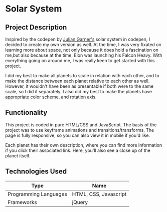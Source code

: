 # Solar System

## Project Description

Inspired by the codepen by [Julian Garner's](https://codepen.io/juliangarnier/pen/idhuG, "Julian's System") solar system in codepen, I decided to create my own version as well. At the time, I was very fixated on learning more about space, not only because it does hold a fascination on me,but also because at the time, Elon was launching his Falcon Heavy. With everything going on around me, I was really keen to get started with this project.

I did my best to make all planets to scale in relation with each other, and to make the distance between each planet relative to each other as well. However, it wouldn't have been as presentable if both were to the same scale, so I did it separately. I also did my best to make the planets have appropriate color scheme, and rotation axis.

## Functionality
 This project is coded in pure HTML/CSS and JavaScript. The basis of the project was to use keyframe animations and transitions/transforms. The page is fully responsive, so you can also view it in mobile if you'd like.

 Each planet has their own description, where you can find more information if you click their associated link. Here, you'll also see a close up of the planet itself.

 ## Technologies Used
Type | Name
--- | ---
Programming Languages | HTML, CSS, Javascript
Frameworks | jQuery




